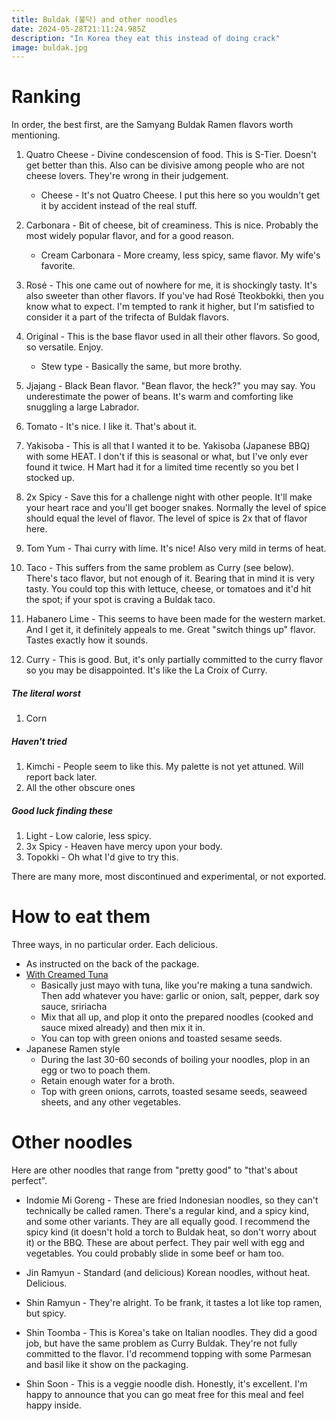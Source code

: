 ```yaml
---
title: Buldak (불닥) and other noodles
date: 2024-05-28T21:11:24.985Z
description: "In Korea they eat this instead of doing crack"
image: buldak.jpg
---
```


# Ranking

In order, the best first, are the Samyang Buldak Ramen flavors worth mentioning.

1. Quatro Cheese - Divine condescension of food. This is S-Tier. Doesn't get better than this. Also can be divisive among people who are not cheese lovers. They're wrong in their judgement.
   - Cheese - It's not Quatro Cheese. I put this here so you wouldn't get it by accident instead of the real stuff.

1. Carbonara - Bit of cheese, bit of creaminess. This is nice. Probably the most widely popular flavor, and for a good reason.
   - Cream Carbonara - More creamy, less spicy, same flavor. My wife's favorite.

1. Rosé - This one came out of nowhere for me, it is shockingly tasty. It's also sweeter than other flavors. If you've had Rosé Tteokbokki, then you know what to expect. I'm tempted to rank it higher, but I'm satisfied to consider it a part of the trifecta of Buldak flavors.

1. Original - This is the base flavor used in all their other flavors. So good, so versatile. Enjoy.
   - Stew type - Basically the same, but more brothy.

1. Jjajang - Black Bean flavor. "Bean flavor, the heck?" you may say. You underestimate the power of beans. It's warm and comforting like snuggling a large Labrador.

1. Tomato - It's nice. I like it. That's about it.

1. Yakisoba - This is all that I wanted it to be. Yakisoba (Japanese BBQ) with some HEAT. I don't if this is seasonal or what, but I've only ever found it twice. H Mart had it for a limited time recently so you bet I stocked up.

1. 2x Spicy - Save this for a challenge night with other people. It'll make your heart race and you'll get booger snakes. Normally the level of spice should equal the level of flavor. The level of spice is 2x that of flavor here.

1. Tom Yum - Thai curry with lime. It's nice! Also very mild in terms of heat.

1. Taco - This suffers from the same problem as Curry (see below). There's taco flavor, but not enough of it. Bearing that in mind it is very tasty. You could top this with lettuce, cheese, or tomatoes and it'd hit the spot; if your spot is craving a Buldak taco.

1. Habanero Lime - This seems to have been made for the western market. And I get it, it definitely appeals to me. Great "switch things up" flavor. Tastes exactly how it sounds.

1. Curry - This is good. But, it's only partially committed to the curry flavor so you may be disappointed. It's like the La Croix of Curry.

##### The literal worst

1. Corn

##### Haven't tried

1. Kimchi - People seem to like this. My palette is not yet attuned. Will report back later.
2. All the other obscure ones

##### Good luck finding these

1. Light - Low calorie, less spicy.
1. 3x Spicy - Heaven have mercy upon your body.
1. Topokki - Oh what I'd give to try this.

There are many more, most discontinued and experimental, or not exported.

# How to eat them

Three ways, in no particular order. Each delicious.

- As instructed on the back of the package.
- [With Creamed Tuna](https://aaronandclaire.com/korean-spicy-fire-noodles/)
  - Basically just mayo with tuna, like you're making a tuna sandwich. Then add whatever you have: garlic or onion, salt, pepper, dark soy sauce, sririacha
  - Mix that all up, and plop it onto the prepared noodles (cooked and sauce mixed already) and then mix it in.
  - You can top with green onions and toasted sesame seeds.
- Japanese Ramen style
  - During the last 30-60 seconds of boiling your noodles, plop in an egg or two to poach them.
  - Retain enough water for a broth.
  - Top with green onions, carrots, toasted sesame seeds, seaweed sheets, and any other vegetables.

# Other noodles

Here are other noodles that range from "pretty good" to "that's about perfect".

- Indomie Mi Goreng - These are fried Indonesian noodles, so they can't technically be called ramen. There's a regular kind, and a spicy kind, and some other variants. They are all equally good. I recommend the spicy kind (it doesn't hold a torch to Buldak heat, so don't worry about it) or the BBQ. These are about perfect. They pair well with egg and vegetables. You could probably slide in some beef or ham too.

- Jin Ramyun - Standard (and delicious) Korean noodles, without heat. Delicious.

- Shin Ramyun - They're alright. To be frank, it tastes a lot like top ramen, but spicy.

- Shin Toomba - This is Korea's take on Italian noodles. They did a good job, but have the same problem as Curry Buldak. They're not fully committed to the flavor. I'd recommend topping with some Parmesan and basil like it show on the packaging.

- Shin Soon - This is a veggie noodle dish. Honestly, it's excellent. I'm happy to announce that you can go meat free for this meal and feel happy inside.
